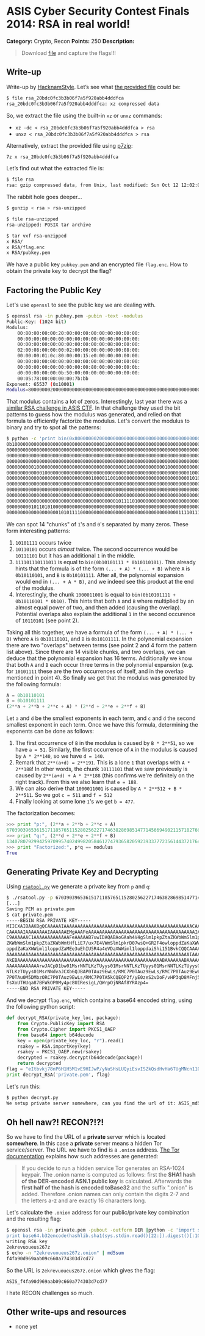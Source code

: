 # ASIS Cyber Security Contest Finals 2014: RSA in real world!

**Category:** Crypto, Recon
**Points:** 250
**Description:**

> Download [file](rsa_20bdc0fc3b3b06f7a5f920abb4dddfca) and capture the flags!!!

## Write-up

Write-up by [HacknamStyle](http://hacknamstyle.net). Let’s see what [the provided file](rsa_20bdc0fc3b3b06f7a5f920abb4dddfca) could be:

```bash
$ file rsa_20bdc0fc3b3b06f7a5f920abb4dddfca
rsa_20bdc0fc3b3b06f7a5f920abb4dddfca: xz compressed data
```

So, we extract the file using the built-in `xz` or `unxz` commands:

* `xz -dc < rsa_20bdc0fc3b3b06f7a5f920abb4dddfca > rsa`
* `unxz < rsa_20bdc0fc3b3b06f7a5f920abb4dddfca > rsa`

Alternatively, extract the provided file using [p7zip](http://p7zip.sourceforge.net/):

```bash
7z x rsa_20bdc0fc3b3b06f7a5f920abb4dddfca
```

Let’s find out what the extracted file is:

```bash
$ file rsa
rsa: gzip compressed data, from Unix, last modified: Sun Oct 12 12:02:01 2014
```

The rabbit hole goes deeper…

```bash
$ gunzip < rsa > rsa-unzipped

$ file rsa-unzipped
rsa-unzipped: POSIX tar archive

$ tar vxf rsa-unzipped
x RSA/
x RSA/flag.enc
x RSA/pubkey.pem
```

We have a public key `pubkey.pem` and an encrypted file `flag.enc`. How to obtain the private key to decrypt the flag?

## Factoring the Public Key

Let's use `openssl` to see the public key we are dealing with.

```bash
$ openssl rsa -in pubkey.pem -pubin -text -modulus
Public-Key: (1024 bit)
Modulus:
    00:80:00:00:00:20:00:00:00:00:00:00:00:00:00:
    00:00:00:00:00:00:00:00:00:00:00:00:00:00:00:
    00:00:00:00:00:00:00:00:00:00:00:08:00:00:00:
    02:00:08:00:00:00:02:00:00:00:00:00:00:08:00:
    00:00:00:01:0c:80:00:00:15:e0:00:00:00:00:00:
    00:00:00:00:00:00:00:00:00:00:00:00:00:00:00:
    00:00:00:00:00:00:00:00:00:80:00:00:00:00:0b:
    d0:00:00:00:00:0b:50:00:00:00:00:00:00:00:00:
    00:05:78:00:00:00:00:7b:bb
Exponent: 65537 (0x10001)
Modulus=8000000020000000000000000000000000000000000000000000000000000000000000000000000008000000020008000000020000000000000800000000010C80000015E0000000000000000000000000000000000000000000000000000000000080000000000BD0000000000B500000000000000000000578000000007BBB
```

That modulus contains a lot of zeros. Interestingly, last year there was a [similar RSA challenge in ASIS CTF](http://security.cs.pub.ro/hexcellents/wiki/writeups/asis_rsang). In that challenge they used the bit patterns to guess how the modulus was generated, and relied on that formula to efficiently factorize the modulus. Let's convert the modulus to binary and try to spot all the patterns:

```bash
$ python -c 'print bin(0x8000000020000000000000000000000000000000000000000000000000000000000000000000000008000000020008000000020000000000000800000000010C80000015E0000000000000000000000000000000000000000000000000000000000080000000000BD0000000000B500000000000000000000578000000007BBB)'
0b10000000000000000000000000000000001000000000000000000000000000000000000000000
0000000000000000000000000000000000000000000000000000000000000000000000000000000
0000000000000000000000000000000000000000000000000000000000000000000000000000000
0000000000000000000000000000000000000000000000000000000000000000000000000000000
0000000000100000000000000000000000000000000010000000000000100000000000000000000
0000000000000100000000000000000000000000000000000000000000000000000100000000000
0000000000000000000000000000000100001100100000000000000000000000000101011110000
0000000000000000000000000000000000000000000000000000000000000000000000000000000
0000000000000000000000000000000000000000000000000000000000000000000000000000000
0000000000000000000000000000000000000000000000000000000000000000000000000001000
0000000000000000000000000000000000000000101111010000000000000000000000000000000
0000000001011010100000000000000000000000000000000000000000000000000000000000000
000000000000000000010101111000000000000000000000000000000000000111101110111011
```

We can spot 14 "chunks" of `1`'s and `0`'s separated by many zeros. These form interesting patterns:

1. `10101111` occurs twice
2. `10110101` occurs _almost_ twice. The second occurrence would be `10111101` but it has an additional `1` in the middle.
3. `111101110111011` is equal to `bin(0b10101111 * 0b10110101)`. This already hints that the formula is of the form `(... + A) * (... + B)` where `A` is `0b10110101`, and `B` is `0b10101111`. After all, the polynomial expansion would end in `(... + A * B)`, and we indeed see this product at the end of the modulus.
4. Interestingly, the chunk `1000011001` is equal to `bin(0b10101111 + 0b10110101 * 0b10)`. This hints that both `A` and `B` where multiplied by an almost equal power of two, and then added (causing the overlap). Potential overlaps also explain the additional `1` in the second occurence of `10110101` (see point 2).

Taking all this together, we have a formula of the form `(... + A) * (... + B)` where `A` is `0b10110101`, and `B` is `0b10101111`. In the polynomial expansion there are two "overlaps" between terms (see point 2 and 4 form the pattern list above). Since there are 14 visible chunks, and two overlaps, we can deduce that the polynomial expansion has 16 terms. Additionally we know that both `A` and `B` each occur three terms in the polynomial expansion (e.g. for `10101111` these are the two occurrences of itself, and in the overlap mentioned in point 4). So finally we get that the modulus was generated by the following formula:

```python
A = 0b10110101
B = 0b10101111
(2**a + 2**b + 2**c + A) * (2**d + 2**e + 2**f + B)
```

Let `a` and `d` be the smallest exponents in each term, and `c` and `d` the second smallest exponent in each term. Once we have this formula, determining the exponents can be done as follows:

1. The first occurrence of `B` in the modulus is caused by `B * 2**51`, so we have `a = 51`. Similarly, the first occurrence of `A` in the modulus is caused by `A * 2**140`, so we have `d = 140`.
2. Remark that `2**(a+d) = 2**191`. This is a lone `1` that overlaps with `A * 2**188`! In other words, the chunk `10111101` that we saw previously is caused by `2**(a+d) + A * 2**188` (this confirms we're definitely on the right track). From this we also learn that `e = 188`.
3. We can also derive that `1000011001` is caused by `A * 2**512 + B * 2**511`. So we got `c = 511` and `f = 512`
3. Finally looking at some lone `1`'s we get `b = 477`.

The factorization becomes:

```python
>>> print "p:", (2**a + 2**b + 2**c + A)
6703903965361517118576511528025622717463828698514771456694902115718276634989944955753407851598489976727952425488221391817052769267904281935379659980013749
>>> print "q:", (2**d + 2**e + 2**f + B)
13407807929942597099574024998205846127479365820592393377723561443721764030073546976801874298166903820008890319855427587165500997237443558735689450602365103
>>> print "Factorized:", p*q == modulus
True
```

## Generating Private Key and Decrypting

Using [`rsatool.py`](https://github.com/ius/rsatool/blob/master/rsatool.py) we generate a private key from `p` and `q`:

```bash
$ ./rsatool.py -p 6703903965361517118576511528025622717463828698514771456694902115718276634989944955753407851598489976727952425488221391817052769267904281935379659980013749 -q 13407807929942597099574024998205846127479365820592393377723561443721764030073546976801874298166903820008890319855427587165500997237443558735689450602365103 -o private.pem
[...]
Saving PEM as private.pem
$ cat private.pem
-----BEGIN RSA PRIVATE KEY-----
MIICXAIBAAKBgQCAAAAAIAAAAAAAAAAAAAAAAAAAAAAAAAAAAAAAAAAAAAAAAAAAAAAACAAAAAIA
CAAAAAIAAAAAAAAIAAAAAAEMgAAAFeAAAAAAAAAAAAAAAAAAAAAAAAAAAAAAAAAAAAAAAIAAAAAA
C9AAAAAAC1AAAAAAAAAAAAAFeAAAAAB7uwIDAQABAoGAah4V4gSlm1pkpZtaZKWbWmSlm1pkpZta
ZKWbWmSlm1pkpZtaZKWbWmtHfLiE7/ux7E4VWmSlm1pkrD07wsQ+GR2F4owloppdZaKaXWWiml1l
oppdZaKaXWWiml1loppdZaMEe3uEhIU5R4a4eVDaXWWiml1loppdaiShi151BvkCQQCAAAAAIAAA
AAAAAAAAAAAAAAAAAAAAAAAAAAAAAAAAAAAAAAAAAAAAAAAAAAAAAAAAAAAAAAAAAAAIAAAAAAC1
AkEBAAAAAAAAAAAAAAAAAAAAAAAAAAAAAAAAAAAAAAAAAAAAAAAAAAAAABAAAAAAABAAAAAAAAAA
AAAAAAAAAAAArwJACpD1bw01MsrNNTLKzTUyys01MsrNNTLKzTUyys01MsrNNTLKzTUyys01MsrN
NTLKzTUyys01MsrNNdvaJCXb6QJBAP0TAuz9EwLs/RMC7P0TAuz9EwLs/RMC7P0TAuz9EwLs/RMC
7P0TAu0M5DMbzORC7P0TAuz9EwLs/RMC7P0TA5kCQEQP2f/yE0zeS2vDoF/vHP3qD8MFnj5oY0oN
TsXoUTHUqa87BFWkOP0My4pc8UIResigL/QWrpOjNRAf8YRAzp4=
-----END RSA PRIVATE KEY-----
```

And we decrypt `flag.enc`, which contains a base64 encoded string, using the following python script:

```python
def decrypt_RSA(private_key_loc, package):
    from Crypto.PublicKey import RSA 
    from Crypto.Cipher import PKCS1_OAEP 
    from base64 import b64decode 
    key = open(private_key_loc, "r").read() 
    rsakey = RSA.importKey(key) 
    rsakey = PKCS1_OAEP.new(rsakey) 
    decrypted = rsakey.decrypt(b64decode(package)) 
    return decrypted
flag = "eItbvkj78nP6H1H5M1vE9HIJwP/yNuSHsLUQyiEsvISZkQsdHvHa6TUgMNcn11QRrkKaLoDIjyBxTRMi+eTJA27ojvpmfTTRUmWn1f8Yo+yBrnaUTEDKf911R4c614SwvMOdv2wQjRDnVQ2s5nxSvW8q3/FzTOgBaWDkp0Qko54="
print decrypt_RSA('private.pem', flag)
```

Let's run this:

```bash
$ python decrypt.py 
We setup private server somewhere, can you find the url of it: ASIS_md5(url)
```

## Oh hell naw?! RECON?!?!

So we have to find the URL of a **private** server which is located **somewhere**. In this case a **private** server means a hidden Tor service/server. The URL we have to find is a `.onion` address. [The Tor documentation](https://trac.torproject.org/projects/tor/wiki/doc/HiddenServiceNames) explains how such addresses are generated:

> If you decide to run a hidden service Tor generates an ​RSA-1024 keypair. The .onion name is computed as follows: first the ​**SHA1 hash of the ​DER-encoded ​ASN.1 public key** is calculated. Afterwards the **first half of the hash is encoded to ​Base32** and the suffix ".onion" is added. Therefore .onion names can only contain the digits 2-7 and the letters a-z and are exactly 16 characters long.

Let's calculate the `.onion` address for our public/private key combination and the resulting flag:

```bash
$ openssl rsa -in private.pem -pubout -outform DER |python -c 'import sys,hashlib,base64;\
print base64.b32encode(hashlib.sha1(sys.stdin.read()[22:]).digest()[:10]).lower()'
writing RSA key
2ekrevuoueus267z
$ echo -n "2ekrevuoueus267z.onion" | md5sum
f4fa90d969aab09c660a774303d7cd77
```

So the URL is `2ekrevuoueus267z.onion` which gives the flag:

    ASIS_f4fa90d969aab09c660a774303d7cd77

I hate RECON challenges so much.

## Other write-ups and resources

* none yet